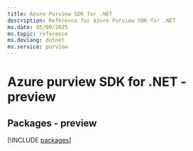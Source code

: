```yaml
---
title: Azure Purview SDK for .NET
description: Reference for Azure Purview SDK for .NET
ms.date: 05/09/2025
ms.topic: reference
ms.devlang: dotnet
ms.service: purview
---
```

# Azure purview SDK for .NET - preview
## Packages - preview
[!INCLUDE [packages](purview-index.md)]